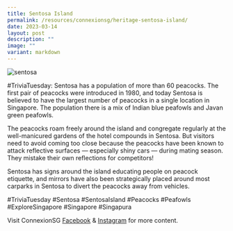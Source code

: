 ```yaml
---
title: Sentosa Island
permalink: /resources/connexionsg/heritage-sentosa-island/
date: 2023-03-14
layout: post
description: ""
image: ""
variant: markdown
---
```

![sentosa](/images/connexionsg/2023/TriviaTuesday_sentosa_v2.png)

#TriviaTuesday: Sentosa has a population of more than 60 peacocks. The first pair of peacocks were introduced in 1980, and today Sentosa is believed to have the largest number of peacocks in a single location in Singapore. The population there is a mix of Indian blue peafowls and Javan green peafowls.

The peacocks roam freely around the island and congregate regularly at the well-manicured gardens of the hotel compounds in Sentosa. But visitors need to avoid coming too close because the peacocks have been known to attack reflective surfaces — especially shiny cars — during mating season. They mistake their own reflections for competitors!

Sentosa has signs around the island educating people on peacock etiquette, and mirrors have also been strategically placed around most carparks in Sentosa to divert the peacocks away from vehicles.

#TriviaTuesday #Sentosa #SentosaIsland #Peacocks #Peafowls #ExploreSingapore #Singapore #Singapura

Visit ConnexionSG [Facebook](https://www.facebook.com/ConnexionSG) & [Instagram](https://www.instagram.com/connexionsg/) for more content.